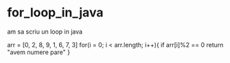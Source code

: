 # for_loop_in_java
am sa scriu un loop in java


arr = [0, 2, 8, 9, 1, 6, 7, 3]
for(i = 0; i < arr.length; i++){
  if arr[i]%2 == 0
  return "avem numere pare"
}

